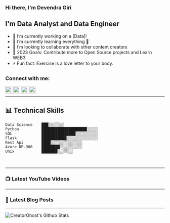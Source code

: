 ### Hi there, I'm Devendra Giri

## I'm Data Analyst and Data Engineer
- 🔭 I’m currently working on a [Data]!
- 🌱 I’m currently learning everything 🤣
- 👯 I’m looking to collaborate with other content creators
- 🥅 2023 Goals: Contribute more to Open Source projects and Learn WEB3.
- ⚡ Fun fact: Exercise is a love letter to your body.

### Connect with me:


[<img align="left" alt="codeSTACKr | YouTube" width="22px" src="https://cdn.jsdelivr.net/npm/simple-icons@v3/icons/youtube.svg" />][youtube]
[<img align="left" alt="codeSTACKr | Twitter" width="22px" src="https://cdn.jsdelivr.net/npm/simple-icons@v3/icons/twitter.svg" />][twitter]
[<img align="left" alt="codeSTACKr | LinkedIn" width="22px" src="https://cdn.jsdelivr.net/npm/simple-icons@v3/icons/linkedin.svg" />][linkedin]
[<img align="left" alt="codeSTACKr | Instagram" width="22px" src="https://cdn.jsdelivr.net/npm/simple-icons@v3/icons/instagram.svg" />][instagram]


<br />

---

## 📊 Technical Skills
<!--START_SECTION:waka-->
```text
Data Science    ███░░░░░░░ 
Python          ████████████████████░░░░░ 
SQL             ███████████████░░░░░░░░░░ 
Flask           ███████████░░░░░░░░░░░░░░
Rest Api        ████░░░░░░░░░░░░░░ 
Azure DP-900 	████████░░░░░░░░░░
Unix         	███████░░░░░░░
```
<!--END_SECTION:waka-->
<br />

---

### 📺 Latest YouTube Videos

---

### 📕 Latest Blog Posts
<!-- BLOG-POST-LIST:START -->


---

<img align="left" alt="CreatorGhost's Github Stats" src="https://github-readme-stats.vercel.app/api?username=DevendraGiri06&show_icons=true&hide_border=true" />


[twitter]: https://twitter.com/devendraP11685274
[youtube]: https://www.youtube.com/
[instagram]: https://www.instagram.com/devendragiri0/
[linkedin]:https://www.linkedin.com/in/devendra-giri-a345321a1/

